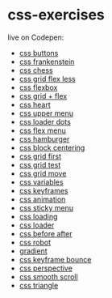 # css-exercises

live on Codepen:

+ <a href="https://codepen.io/TomaszPieta/pen/oMozGp">css buttons</a>
+ <a href="https://codepen.io/TomaszPieta/pen/jpavdP">css frankenstein</a>
+ <a href="https://codepen.io/TomaszPieta/pen/yqPOGK">css chess</a>
+ <a href="https://codepen.io/TomaszPieta/full/yqaQyP">css grid flex less</a>
+ <a href="https://codepen.io/TomaszPieta/full/rrMWgv">css flexbox</a>
+ <a href="https://codepen.io/TomaszPieta/full/MXRdVB">css grid + flex</a>
+ <a href="https://codepen.io/TomaszPieta/full/Papdvw">css heart</a>
+ <a href="https://codepen.io/TomaszPieta/full/GdxyqQ">css upper menu</a>
+ <a href="https://codepen.io/TomaszPieta/full/ELBLRq">css loader dots</a>
+ <a href="https://codepen.io/TomaszPieta/full/RyzzGv">css flex menu</a>
+ <a href="https://codepen.io/TomaszPieta/full/YLoLZw">css hamburger</a>
+ <a href="https://codepen.io/TomaszPieta/full/xjXwyY">css block centering</a>
+ <a href="https://codepen.io/TomaszPieta/full/XZRNra">css grid first</a>
+ <a href="https://codepen.io/TomaszPieta/full/rJwoOE">css grid test</a>
+ <a href="https://codepen.io/TomaszPieta/full/YeQooW">css grid move</a>
+ <a href="https://codepen.io/TomaszPieta/full/oEppzV">css variables</a>
+ <a href="https://codepen.io/TomaszPieta/full/BYJYXq">css keyframes</a>
+ <a href="https://codepen.io/TomaszPieta/full/BYJYqP">css animation</a>
+ <a href="https://codepen.io/TomaszPieta/full/MQVvqo">css sticky menu</a>
+ <a href="https://codepen.io/TomaszPieta/full/wymJNG">css loading</a>
+ <a href="https://codepen.io/TomaszPieta/full/paLrqP">css loader</a>
+ <a href="https://codepen.io/TomaszPieta/full/VQExqP">css before after</a>
+ <a href="https://codepen.io/TomaszPieta/full/yvRLMo">css robot</a>
+ <a href="#">gradient</a>
+ <a href="#">css keyframe bounce</a>
+ <a href="#">css perspective</a>
+ <a href="https://codepen.io/TomaszPieta/full/OvZobM">css smooth scroll</a>
+ <a href="#">css triangle</a>
